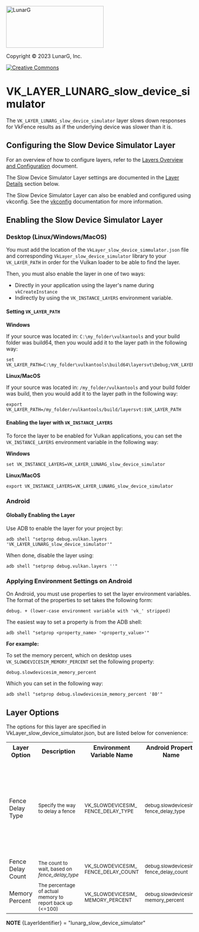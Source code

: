 <!-- markdownlint-disable MD041 -->
<p align="left"><img src="https://vulkan.lunarg.com/img/NewLunarGLogoBlack.png" alt="LunarG" width=263 height=113 /></p>
<p align="left">Copyright &copy; 2023 LunarG, Inc.</p>

[![Creative Commons][3]][4]

[3]: https://i.creativecommons.org/l/by-nd/4.0/88x31.png "Creative Commons License"
[4]: https://creativecommons.org/licenses/by-nd/4.0/

# VK\_LAYER\_LUNARG\_slow\_device\_simulator
The `VK_LAYER_LUNARG_slow_device_simulator` layer slows down responses for
VkFence results as if the underlying device was slower than it is.

## Configuring the Slow Device Simulator Layer

For an overview of how to configure layers, refer to the
[Layers Overview and Configuration](https://vulkan.lunarg.com/doc/sdk/latest/windows/layer_configuration.html)
document.

The Slow Device Simulator Layer settings are documented in the
[Layer Details](https://vulkan.lunarg.com/doc/sdk/latest/windows/slow_device_simulator_layer.html#layer-options)
section below.

The Slow Device Simulator Layer can also be enabled and configured using
vkconfig.
See the [vkconfig](https://vulkan.lunarg.com/doc/sdk/latest/windows/vkconfig.html)
documentation for more information.


## Enabling the Slow Device Simulator Layer

### Desktop (Linux/Windows/MacOS)

You must add the location of the `VkLayer_slow_device_simmulator.json` file and
corresponding `VkLayer_slow_device_simulator` library to your `VK_LAYER_PATH`
in order for the Vulkan loader to be able to find the layer.

Then, you must also enable the layer in one of two ways:

 * Directly in your application using the layer's name during `vkCreateInstance`
 * Indirectly by using the `VK_INSTANCE_LAYERS` environment variable.

#### Setting `VK_LAYER_PATH`

**Windows**

If your source was located in: `C:\my_folder\vulkantools` and your build folder
was build64, then you would add it to the layer path in the following way:

    set VK_LAYER_PATH=C:\my_folder\vulkantools\build64\layersvt\Debug;%VK_LAYER_PATH%

**Linux/MacOS**

If your source was located in: `/my_folder/vulkantools` and your build folder
was build, then you would add it to the layer path in the following way:

    export VK_LAYER_PATH=/my_folder/vulkantools/build/layersvt:$VK_LAYER_PATH

#### Enabling the layer with `VK_INSTANCE_LAYERS`

To force the layer to be enabled for Vulkan applications, you can set the
`VK_INSTANCE_LAYERS` environment variable in the following way:

**Windows**

    set VK_INSTANCE_LAYERS=VK_LAYER_LUNARG_slow_device_simulator

**Linux/MacOS**

    export VK_INSTANCE_LAYERS=VK_LAYER_LUNARG_slow_device_simulator

### Android

#### Globally Enabling the Layer

Use ADB to enable the layer for your project by:

    adb shell "setprop debug.vulkan.layers 'VK_LAYER_LUNARG_slow_device_simulator'"

When done, disable the layer using:

    adb shell "setprop debug.vulkan.layers ''"

### Applying Environment Settings on Android

On Android, you must use properties to set the layer environment variables.
The format of the properties to set takes the following form:

    debug. + (lower-case environment variable with 'vk_' stripped)

The easiest way to set a property is from the ADB shell:

    adb shell "setprop <property_name> '<property_value>'"

**For example:**

To set the memory percent, which on desktop uses `VK_SLOWDEVICESIM_MEMORY_PERCENT`
set the following property:

    debug.slowdevicesim_memory_percent

Which you can set in the following way:

    adb shell "setprop debug.slowdevicesim_memory_percent '80'"


## Layer Options

The options for this layer are specified in VkLayer_slow_device_simulator.json,
but are listed below for convenience:

<table style="width:100%">
  <tr>
    <th>Layer Option</th>
    <th>Description</th>
    <th>Environment Variable Name</th>
    <th>Android Property Name</th>
    <th>Setting File Parameter</th>
    <th>Possible Values</th>
  </tr>
  <tr>
    <td>Fence Delay Type</td>
    <td><small>Specify the way to delay a fence</small></td>
    <td><small>VK_SLOWDEVICESIM_<br/>FENCE_DELAY_TYPE</small></td>
    <td><small>debug.slowdevicesim_<br/>fence_delay_type</small></td>
    <td><small>{LayerIdentifier}.<br/>fence_delay_type</small></td>
    <td><small>
        <b>none</b> - Disable the fence delay<br/>
        <b>ms_from_trigger</b> - Wait x milliseconds from the event triggering the fence<br/>
        <b>ms_from_first_query</b> - Wait x milliseconds from the first fence wait query<br/>
        <b>num_fail_waits</b> - Indicate for x waits that fence is not ready before responding with success<br/>
    </small></td>
  </tr>
  <tr>
    <td>Fence Delay Count</td>
    <td><small>The count to wait, based on <i>fence_delay_type</i></small></td>
    <td><small>VK_SLOWDEVICESIM_<br/>FENCE_DELAY_COUNT</small></td>
    <td><small>debug.slowdevicesim_<br/>fence_delay_count</small></td>
    <td><small>{LayerIdentifier}.<br/>fence_delay_count</small></td>
    <td><small>uint32_t value (either ms or count)</small></td>
  </tr>
  <tr>
    <td>Memory Percent</td>
    <td><small>The percentage of actual memory to report back up (<=100)</small></td>
    <td><small>VK_SLOWDEVICESIM_<br/>MEMORY_PERCENT</small></td>
    <td><small>debug.slowdevicesim_<br/>memory_percent</small></td>
    <td><small>{LayerIdentifier}.<br/>memory_percent</small></td>
    <td><small>uint32_t value 1-100</small></td>
  </tr>
</table>

**NOTE** {LayerIdentifier} = "lunarg_slow_device_simulator"
